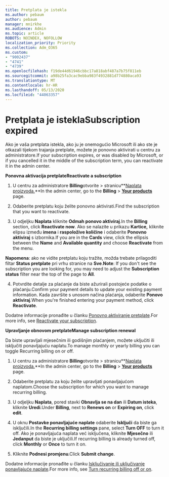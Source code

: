 ```yaml
---
title: Pretplata je istekla
ms.author: pebaum
author: pebaum
manager: mnirkhe
ms.audience: Admin
ms.topic: article
ROBOTS: NOINDEX, NOFOLLOW
localization_priority: Priority
ms.collection: Adm_O365
ms.custom:
- "9002437"
- "4741"
- "4739"
ms.openlocfilehash: f19de44d61946cbbc17a818abf487a7b75f811eb
ms.sourcegitcommit: a98b25fa3cac9ebba983f4932881d774880aca93
ms.translationtype: MT
ms.contentlocale: hr-HR
ms.lasthandoff: 05/13/2020
ms.locfileid: "44063357"
---
```

# <a name="subscription-expired"></a><span data-ttu-id="7e7ab-102">Pretplata je istekla</span><span class="sxs-lookup"><span data-stu-id="7e7ab-102">Subscription expired</span></span>

<span data-ttu-id="7e7ab-103">Ako je vaša pretplata istekla, ako ju je onemogućio Microsoft ili ako ste je otkazali tijekom trajanja pretplate, možete je ponovno aktivirati u centru za administratore.</span><span class="sxs-lookup"><span data-stu-id="7e7ab-103">If your subscription expires, or was disabled by Microsoft, or if you cancelled it in the middle of the subscription term, you can reactivate it in the admin center.</span></span>

<span data-ttu-id="7e7ab-104">**Ponovna aktivacija pretplate**</span><span class="sxs-lookup"><span data-stu-id="7e7ab-104">**Reactivate a subscription**</span></span>

1. <span data-ttu-id="7e7ab-105">U centru za administratore **Billing**otvorite  >  stranicu**[Naplata proizvoda.](https://go.microsoft.com/fwlink/p/?linkid=842054)**</span><span class="sxs-lookup"><span data-stu-id="7e7ab-105">In the admin center, go to the **Billing** > **[Your products](https://go.microsoft.com/fwlink/p/?linkid=842054)** page.</span></span>

2. <span data-ttu-id="7e7ab-106">Odaberite pretplatu koju želite ponovno aktivirati.</span><span class="sxs-lookup"><span data-stu-id="7e7ab-106">Find the subscription that you want to reactivate.</span></span>

3. <span data-ttu-id="7e7ab-107">U odjeljku **Naplata** kliknite **Odmah ponovo aktiviraj**.</span><span class="sxs-lookup"><span data-stu-id="7e7ab-107">In the **Billing** section, click **Reactivate now**.</span></span> <span data-ttu-id="7e7ab-108">Ako se nalazite u prikazu **Kartice,** kliknite elipsu između **imena** i **raspoložive količine** i odaberite **Ponovno aktiviraj** s izbornika.</span><span class="sxs-lookup"><span data-stu-id="7e7ab-108">If you are in the **Cards** view, click the ellipsis between the **Name** and **Available quantity** and choose **Reactivate** from the menu.</span></span>

<span data-ttu-id="7e7ab-109">**Napomena**: ako ne vidite pretplatu koju tražite, možda trebate prilagoditi filtar **Status pretplate** pri vrhu stranice na **Sve**.</span><span class="sxs-lookup"><span data-stu-id="7e7ab-109">**Note**: If you don't see the subscription you are looking for, you may need to adjust the **Subscription status** filter near the top of the page to **All**.</span></span>

4. <span data-ttu-id="7e7ab-110">Potvrdite detalje za plaćanje da biste ažurirali postojeće podatke o plaćanju.</span><span class="sxs-lookup"><span data-stu-id="7e7ab-110">Confirm your payment details to update your existing payment information.</span></span> <span data-ttu-id="7e7ab-111">Kada završite s unosom načina plaćanja, odaberite **Ponovo aktiviraj**.</span><span class="sxs-lookup"><span data-stu-id="7e7ab-111">When you're finished entering your payment method, click **Reactivate**.</span></span>

<span data-ttu-id="7e7ab-112">Dodatne informacije pronađite u članku [Ponovno aktiviranje pretplate](https://docs.microsoft.com/microsoft-365/commerce/subscriptions/reactivate-your-subscription).</span><span class="sxs-lookup"><span data-stu-id="7e7ab-112">For more info, see [Reactivate your subscription](https://docs.microsoft.com/microsoft-365/commerce/subscriptions/reactivate-your-subscription).</span></span>

<span data-ttu-id="7e7ab-113">**Upravljanje obnovom pretplate**</span><span class="sxs-lookup"><span data-stu-id="7e7ab-113">**Manage subscription renewal**</span></span>

<span data-ttu-id="7e7ab-114">Da biste upravljali mjesečnim ili godišnjim plaćanjem, možete uključiti ili isključiti ponavljajuću naplatu.</span><span class="sxs-lookup"><span data-stu-id="7e7ab-114">To manage monthly or yearly billing you can toggle Recurring billing on or off.</span></span>

1. <span data-ttu-id="7e7ab-115">U centru za administratore **Billing**otvorite  >  stranicu**[Naplata proizvoda.](https://go.microsoft.com/fwlink/p/?linkid=842054)**</span><span class="sxs-lookup"><span data-stu-id="7e7ab-115">In the admin center, go to the **Billing** > **[Your products](https://go.microsoft.com/fwlink/p/?linkid=842054)** page.</span></span>

2. <span data-ttu-id="7e7ab-116">Odaberite pretplatu za koju želite upravljati ponavljajućom naplatom.</span><span class="sxs-lookup"><span data-stu-id="7e7ab-116">Choose the subscription for which you want to manage recurring billing.</span></span>

3. <span data-ttu-id="7e7ab-117">U odjeljku **Naplata**, pored stavki **Obnavlja se na dan** ili **Datum isteka**, kliknite **Uredi**.</span><span class="sxs-lookup"><span data-stu-id="7e7ab-117">Under **Billing**, next to **Renews on** or **Expiring on**, click **edit**.</span></span>

4. <span data-ttu-id="7e7ab-118">U oknu **Postavke ponavljajuće naplate** odaberite **Isključi** da biste ga isključili.</span><span class="sxs-lookup"><span data-stu-id="7e7ab-118">In the **Recurring billing settings** pane, select **Turn OFF** to turn it off.</span></span> <span data-ttu-id="7e7ab-119">Ako je ponavljajuća naplata već isključena, kliknite **Mjesečno** ili **Jedanput** da biste je uključili.</span><span class="sxs-lookup"><span data-stu-id="7e7ab-119">If recurring billing is already turned off, click **Monthly** or **Once** to turn it on.</span></span>

5. <span data-ttu-id="7e7ab-120">Kliknite **Podnesi promjenu**.</span><span class="sxs-lookup"><span data-stu-id="7e7ab-120">Click **Submit change**.</span></span>

<span data-ttu-id="7e7ab-121">Dodatne informacije pronađite u članku [Isključivanje ili uključivanje ponavljajuće naplate](https://docs.microsoft.com/microsoft-365/commerce/subscriptions/renew-your-subscription#turn-recurring-billing-off-or-on).</span><span class="sxs-lookup"><span data-stu-id="7e7ab-121">For more info, see [Turn recurring billing off or on](https://docs.microsoft.com/microsoft-365/commerce/subscriptions/renew-your-subscription#turn-recurring-billing-off-or-on).</span></span>
